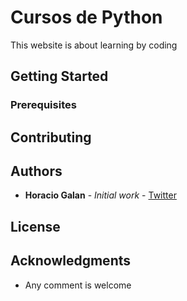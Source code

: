 # Cursos de Python

This website is about learning by coding

## Getting Started


### Prerequisites


## Contributing


## Authors

* **Horacio Galan** - *Initial work* - [Twitter](https://twitter.com/Python_cursos)

## License


## Acknowledgments

* Any comment is welcome


